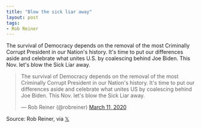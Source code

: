 ```yaml
---
title: "Blow the sick liar away"
layout: post
tags:
- Rob Reiner
---
```


The survival of Democracy depends on the removal of the most Criminally Corrupt President in our Nation's history. It's time to put our differences aside and celebrate what unites U.S. by coalescing behind Joe Biden. This Nov. let's blow the Sick Liar away.

<blockquote class="twitter-tweet"><p lang="en" dir="ltr">The survival of Democracy depends on the removal of the most Criminally Corrupt President in our Nation's history. It's time to put our differences aside and celebrate what unites US by coalescing behind Joe Biden. This Nov. let's blow the Sick Liar away.</p>&mdash; Rob Reiner (@robreiner) <a href="https://twitter.com/robreiner/status/1237544178688516099?ref_src=twsrc%5Etfw">March 11, 2020</a></blockquote> <script async src="https://platform.twitter.com/widgets.js" charset="utf-8"></script>

Source: Rob Reiner, via [𝕏](https://x.com)
